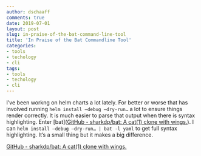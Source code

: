 ```yaml
---
author: dschaaff
comments: true
date: 2019-07-01
layout: post
slug: in-praise-of-the-bat-command-line-tool
title: 'In Praise of the Bat Commandline Tool'
categories:
- tools
- techology
- cli
tags:
- tools
- techology
- cli
---
```


I’ve been workng on helm charts a lot lately. For better or worse that has involved running `helm install —debug —dry-run…` a lot to ensure things render correctly. It is much easier to parse that output when there is syntax highlighting. Enter [bat]([GitHub - sharkdp/bat: A cat(1) clone with wings.](https://github.com/sharkdp/bat)). I can `helm install —debug —dry-run… | bat -l yaml` to get full syntax highlighting.  It’s a small thing but it makes a big difference.

[GitHub - sharkdp/bat: A cat(1) clone with wings.](https://github.com/sharkdp/bat)
